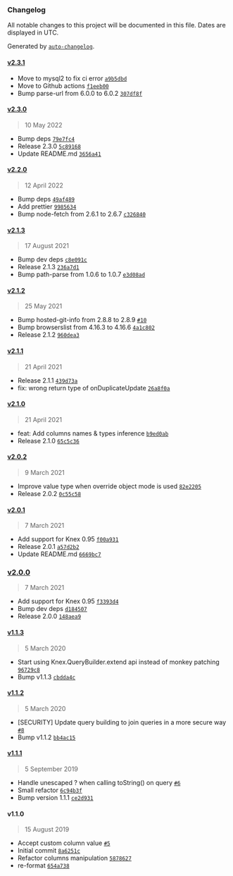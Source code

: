 ### Changelog

All notable changes to this project will be documented in this file. Dates are displayed in UTC.

Generated by [`auto-changelog`](https://github.com/CookPete/auto-changelog).

#### [v2.3.1](https://github.com/felixmosh/knex-on-duplicate-update/compare/v2.3.0...v2.3.1)

- Move to mysql2 to fix ci error [`a9b5dbd`](https://github.com/felixmosh/knex-on-duplicate-update/commit/a9b5dbd98a58914e26da27fe4fb0ab101b12e94c)
- Move to Github actions [`f1eeb00`](https://github.com/felixmosh/knex-on-duplicate-update/commit/f1eeb00ef400e58ede41f420af472c992d4a1bd9)
- Bump parse-url from 6.0.0 to 6.0.2 [`307df8f`](https://github.com/felixmosh/knex-on-duplicate-update/commit/307df8f80608c562ea19d4ea2b13ddc07a73466c)

#### [v2.3.0](https://github.com/felixmosh/knex-on-duplicate-update/compare/v2.2.0...v2.3.0)

> 10 May 2022

- Bump deps [`79e7fc4`](https://github.com/felixmosh/knex-on-duplicate-update/commit/79e7fc42c20029f752b8133a3f2fc3a2f8beb4dc)
- Release 2.3.0 [`5c89168`](https://github.com/felixmosh/knex-on-duplicate-update/commit/5c8916847d2d2cb7ce4d40834b3fc48a215c61c5)
- Update README.md [`3656a41`](https://github.com/felixmosh/knex-on-duplicate-update/commit/3656a41f5af012d502925c70e2b0a8ee1f4db5f5)

#### [v2.2.0](https://github.com/felixmosh/knex-on-duplicate-update/compare/v2.1.3...v2.2.0)

> 12 April 2022

- Bump deps [`49af489`](https://github.com/felixmosh/knex-on-duplicate-update/commit/49af4897a91f26fa026f0f4872be3f043fe90d33)
- Add prettier [`9985634`](https://github.com/felixmosh/knex-on-duplicate-update/commit/998563442671e143a7aa2ea1f008312527f25956)
- Bump node-fetch from 2.6.1 to 2.6.7 [`c326840`](https://github.com/felixmosh/knex-on-duplicate-update/commit/c326840e7578a4ec960d68d15a3256bb2791bac3)

#### [v2.1.3](https://github.com/felixmosh/knex-on-duplicate-update/compare/v2.1.2...v2.1.3)

> 17 August 2021

- Bump dev deps [`c8e091c`](https://github.com/felixmosh/knex-on-duplicate-update/commit/c8e091c62fc88b7d96a7e95517caacd70ed3ad89)
- Release 2.1.3 [`236a7d1`](https://github.com/felixmosh/knex-on-duplicate-update/commit/236a7d1e2c686ba89d74f17bdcc0c350f959c65d)
- Bump path-parse from 1.0.6 to 1.0.7 [`e3d08ad`](https://github.com/felixmosh/knex-on-duplicate-update/commit/e3d08add12c12f053855f65a9e12851b1dac1b91)

#### [v2.1.2](https://github.com/felixmosh/knex-on-duplicate-update/compare/v2.1.1...v2.1.2)

> 25 May 2021

- Bump hosted-git-info from 2.8.8 to 2.8.9 [`#10`](https://github.com/felixmosh/knex-on-duplicate-update/pull/10)
- Bump browserslist from 4.16.3 to 4.16.6 [`4a1c802`](https://github.com/felixmosh/knex-on-duplicate-update/commit/4a1c8027a96b6a500c8cc399c07bd4461fd5ad5e)
- Release 2.1.2 [`960dea3`](https://github.com/felixmosh/knex-on-duplicate-update/commit/960dea32b9bf417284bcdffd76384825ceeee1ee)

#### [v2.1.1](https://github.com/felixmosh/knex-on-duplicate-update/compare/v2.1.0...v2.1.1)

> 21 April 2021

- Release 2.1.1 [`439d73a`](https://github.com/felixmosh/knex-on-duplicate-update/commit/439d73ac1f7f56e2429d7de2e1c94cd46db44150)
- fix: wrong return type of onDuplicateUpdate [`26a8f0a`](https://github.com/felixmosh/knex-on-duplicate-update/commit/26a8f0aa21a3793ce847607537ee59196d824eda)

#### [v2.1.0](https://github.com/felixmosh/knex-on-duplicate-update/compare/v2.0.2...v2.1.0)

> 21 April 2021

- feat: Add columns names & types inference [`b9ed0ab`](https://github.com/felixmosh/knex-on-duplicate-update/commit/b9ed0ab5b32d75f52a6f881997f2babf72257c22)
- Release 2.1.0 [`65c5c36`](https://github.com/felixmosh/knex-on-duplicate-update/commit/65c5c361e49149ed8be40aeb41885836f99a3e09)

#### [v2.0.2](https://github.com/felixmosh/knex-on-duplicate-update/compare/v2.0.1...v2.0.2)

> 9 March 2021

- Improve value type when override object mode is used [`82e2205`](https://github.com/felixmosh/knex-on-duplicate-update/commit/82e22054e33b0eaeac873752cc625cf0993ffbed)
- Release 2.0.2 [`0c55c58`](https://github.com/felixmosh/knex-on-duplicate-update/commit/0c55c58839d6ccae877b0328b7bfab0cf6f7d1d8)

#### [v2.0.1](https://github.com/felixmosh/knex-on-duplicate-update/compare/v2.0.0...v2.0.1)

> 7 March 2021

- Add support for Knex 0.95 [`f00a931`](https://github.com/felixmosh/knex-on-duplicate-update/commit/f00a931276931cca16a8c50efb4d29ff9d8042bd)
- Release 2.0.1 [`a57d2b2`](https://github.com/felixmosh/knex-on-duplicate-update/commit/a57d2b2bb32617de029fba081c1b1b2380cb6a64)
- Update README.md [`6669bc7`](https://github.com/felixmosh/knex-on-duplicate-update/commit/6669bc72d6f5b7622021565c7ff7277d8b91aabd)

### [v2.0.0](https://github.com/felixmosh/knex-on-duplicate-update/compare/v1.1.3...v2.0.0)

> 7 March 2021

- Add support for Knex 0.95 [`f3393d4`](https://github.com/felixmosh/knex-on-duplicate-update/commit/f3393d43dd918f42f1431a6baf8202f12126ef10)
- Bump dev deps [`d184507`](https://github.com/felixmosh/knex-on-duplicate-update/commit/d184507a16d9997b0d4ab32e0b6a2431c95d656d)
- Release 2.0.0 [`148aea9`](https://github.com/felixmosh/knex-on-duplicate-update/commit/148aea951ac96de37c0c1e1e7c4816f1aa6d06c1)

#### [v1.1.3](https://github.com/felixmosh/knex-on-duplicate-update/compare/v1.1.2...v1.1.3)

> 5 March 2020

- Start using Knex.QueryBuilder.extend api instead of monkey patching [`96729c8`](https://github.com/felixmosh/knex-on-duplicate-update/commit/96729c88ef75c4d6b117365502b7e0719d5a7ab9)
- Bump v1.1.3 [`cbdda4c`](https://github.com/felixmosh/knex-on-duplicate-update/commit/cbdda4c414cc3856d12af18bfe722ace87fef091)

#### [v1.1.2](https://github.com/felixmosh/knex-on-duplicate-update/compare/v1.1.1...v1.1.2)

> 5 March 2020

- [SECURITY] Update query building to join queries in a more secure way [`#8`](https://github.com/felixmosh/knex-on-duplicate-update/pull/8)
- Bump v1.1.2 [`bb4ac15`](https://github.com/felixmosh/knex-on-duplicate-update/commit/bb4ac15c8b4c56e307e741aabd63e7274b15a7bd)

#### [v1.1.1](https://github.com/felixmosh/knex-on-duplicate-update/compare/v1.1.0...v1.1.1)

> 5 September 2019

- Handle unescaped ? when calling toString() on query [`#6`](https://github.com/felixmosh/knex-on-duplicate-update/pull/6)
- Small refactor [`6c94b3f`](https://github.com/felixmosh/knex-on-duplicate-update/commit/6c94b3f7986d8bbb97721194f191d6a369989338)
- Bump version 1.1.1 [`ce2d931`](https://github.com/felixmosh/knex-on-duplicate-update/commit/ce2d931a4cc4125333f06d4e649116de21acf6ce)

#### v1.1.0

> 15 August 2019

- Accept custom column value [`#5`](https://github.com/felixmosh/knex-on-duplicate-update/pull/5)
- Initial commit [`8a6251c`](https://github.com/felixmosh/knex-on-duplicate-update/commit/8a6251c5bf7b9c4bd70a253b94367c3601a94cae)
- Refactor columns manipulation [`5878627`](https://github.com/felixmosh/knex-on-duplicate-update/commit/587862709275ad678d6b86cb71189dea8f26be66)
- re-format [`654a738`](https://github.com/felixmosh/knex-on-duplicate-update/commit/654a738389c1ac062b188d5180a33b4981156302)
